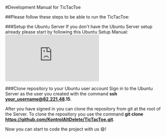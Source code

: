 #Development Manual for TicTacToe

##Please follow these steps to be able to run the TicTacToe:

###Setup the Ubuntu Server
If you don't have the Ubuntu Server setup already please start by following this Ubuntu Setup Manual: 
![alt text](https://github.com/KontrolAltDelete/TicTacToe/blob/Documentation/docs/pdfs/2016-advania-setup.pdf)

###Clone repository to your Ubuntu user account
Sign in to the Ubuntu Server as the user you created with the command __ssh your_username@82.221.48.15__.

After you have signed in you can clone the repository from git at the root of the Server.
To clone the repository you use the command __git clone https://github.com/KontrolAltDelete/TicTacToe.git__.

Now you can start to code the project with us :smile:!


